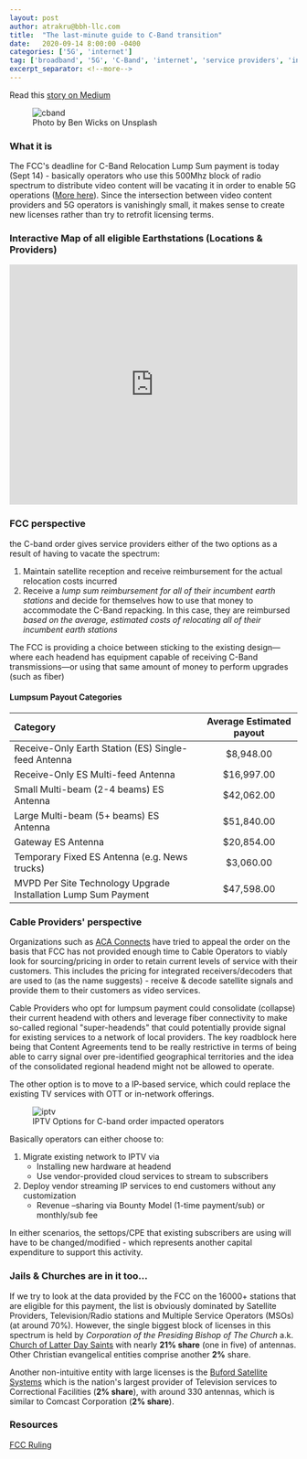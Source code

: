 ```yaml
---
layout: post
author: atrakru@bbh-llc.com
title:  "The last-minute guide to C-Band transition"
date:   2020-09-14 8:00:00 -0400
categories: ['5G', 'internet']
tag: ['broadband', '5G', 'C-Band', 'internet', 'service providers', 'internetofthings', 'C-Band']
excerpt_separator: <!--more-->
---
```


Read this [story on Medium](https://medium.com/@atrakru/the-last-minute-guide-to-c-band-transition-dca1c2845f9)

<!--more-->
<figure>
  <img src="{{site.url}}/assets/img/blog/cband.jpg" alt="cband"/>
  <figcaption>Photo by Ben Wicks on Unsplash</figcaption>
</figure>

<!---
<span>Photo by <a href="https://unsplash.com/@profwicks?utm_source=unsplash&amp;utm_medium=referral&amp;utm_content=creditCopyText">Ben Wicks</a> on <a href="https://unsplash.com/?utm_source=unsplash&amp;utm_medium=referral&amp;utm_content=creditCopyText">Unsplash</a></span>
-->

### What it is

The FCC's deadline for C-Band Relocation Lump Sum payment is today (Sept 14) - basically operators who use this 500Mhz block of radio spectrum to distribute video content will be vacating it in order to enable 5G operations ([More here](https://www.bbh-llc.com/5g/internet/2020/08/24/Connecting-dots-RDOF.html)). Since the intersection between video content providers and 5G operators is vanishingly small, it makes sense to create new licenses rather than try to retrofit licensing terms.


### Interactive Map of all eligible Earthstations (Locations & Providers)
<!-- Copy and Paste Me -->
<div class="glitch-embed-wrap" style="height: 420px; width: 100%;">
  <iframe
    src="https://glitch.com/embed/#!/embed/endurable-elite-finch?path=index.html&previewSize=100&attributionHidden=true"
    title="Eligible ESS on Glitch"
    allow="encrypted-media"
    style="height: 100%; width: 100%; border: 0;">
  </iframe>
</div>


### FCC perspective
the C-band order gives service providers either of the two options as a result of having to vacate the spectrum:

1. Maintain satellite reception and receive reimbursement for the actual relocation costs incurred
2. Receive a _lump sum reimbursement for all of their incumbent earth stations_ and decide for themselves how to use that money to accommodate the C-Band repacking.  In this case, they are reimbursed _based on the average, estimated costs of relocating all of their incumbent earth stations_

The FCC is providing a choice between sticking to the existing design—where each headend has equipment capable of receiving C-Band transmissions—or using that same amount of money to perform upgrades (such as fiber)

#### Lumpsum Payout Categories

|Category |	Average Estimated payout |
| :--- | :---:|
|Receive-Only Earth Station (ES) Single-feed Antenna  | 	$8,948.00|
|Receive-Only ES Multi-feed Antenna | $16,997.00|
|Small Multi-beam (2-4 beams) ES Antenna|  $42,062.00|
|Large Multi-beam (5+ beams) ES Antenna| 	$51,840.00|
|Gateway ES Antenna| 	$20,854.00|
|Temporary Fixed ES Antenna (e.g. News trucks)| 	$3,060.00|
|MVPD Per Site Technology Upgrade Installation Lump Sum Payment| 	$47,598.00|

### Cable Providers' perspective
Organizations such as [ACA Connects](https://acaconnects.org/#countdown) have tried to appeal the order on the basis that FCC has not provided enough time to Cable Operators to viably look for sourcing/pricing in order to retain current levels of service with their customers. This includes the pricing for integrated receivers/decoders that are used to (as the name suggests) - receive & decode satellite signals and provide them to their customers as video services.

Cable Providers who opt for lumpsum payment could consolidate (collapse) their current headend with others and leverage fiber connectivity to make so-called regional "super-headends" that could potentially provide signal for existing services to a network of local providers. The key roadblock here being that Content Agreements tend to be really restrictive in terms of being able to carry signal over pre-identified geographical territories and the idea of the consolidated regional headend might not be allowed to operate.

The other option is to move to a IP-based service, which could replace the existing TV services with OTT or in-network offerings.

<figure>
  <img src="{{site.url}}/assets/img/blog/iptv.png" alt="iptv"/>
  <figcaption>IPTV Options for C-band order impacted operators</figcaption>
</figure>

Basically operators can either choose to:

1. Migrate existing network to IPTV via
    * Installing new hardware at headend
    * Use vendor-provided cloud services to stream to subscribers
2. Deploy vendor streaming IP services to end customers without any customization
    * Revenue –sharing via  Bounty Model (1-time payment/sub) or monthly/sub fee

In either scenarios, the settops/CPE that existing subscribers are using will have to be changed/modified - which represents another capital expenditure to support this activity.

### Jails & Churches are in it too...

If we try to look at the data provided by the FCC on the 16000+ stations that are eligible for this payment, the list is obviously dominated by Satellite Providers, Television/Radio stations and Multiple Service Operators (MSOs) (at around 70%). However, the single biggest block of licenses in this spectrum is held by _Corporation of the Presiding Bishop of The Church_ a.k. [Church of Latter Day Saints](www.lds.com) with nearly **21% share** (one in five) of antennas. Other Christian evangelical entities comprise another **2%** share.

Another non-intuitive entity with large licenses is the [Buford Satellite Systems](https://bufordsatellitesystems.com/) which is the nation's largest provider of Television services to Correctional Facilities (**2% share**), with around 330 antennas, which is similar to Comcast Corporation (**2% share**).


### Resources

[FCC Ruling](https://docs.fcc.gov/public/attachments/FCC-20-22A1.pdf)
